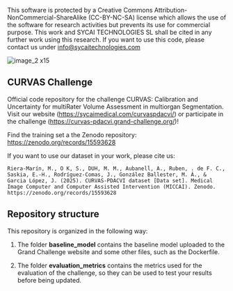 This software is protected by a Creative Commons Attribution-NonCommercial-ShareAlike (CC-BY-NC-SA) license which allows the use of the software for research activities but prevents its use for commercial purpose. This work and SYCAI TECHNOLOGIES SL shall be cited in any further work using this research. If you want to use this code, please contact us under info@sycaitechnologies.com

![image_2 x15](https://github.com/user-attachments/assets/5bdc9ad7-1fe7-4eae-beb2-516f66395af9)


## CURVAS Challenge

Official code repository for the challenge CURVAS: Calibration and Uncertainty for multiRater Volume Assessment in multiorgan Segmentation. 
Visit our website (https://sycaimedical.com/curvaspdacvi/) or participate in the challenge (https://curvas-pdacvi.grand-challenge.org/)!

Find the training set a the Zenodo repository: https://zenodo.org/records/15593628

If you want to use our dataset in your work, please cite us:

    Riera-Marín, M., O K, S., DUH, M. M., Aubanell, A., Ruben, . de F. C., Saskia, E.-H., Rodríguez-Comas, J., González Ballester, M. Á., & Garcia López, J. (2025). CURVAS-PDACVI dataset [Data set]. Medical Image Computer and Computer Assisted Intervention (MICCAI). Zenodo. https://zenodo.org/records/15593628

## Repository structure

This repository is organized in the following way:

1. The folder **baseline_model** contains the baseline model uploaded to the Grand Challenge website and some other files, such as the Dockerfile.

2. The folder **evaluation_metrics** contains the metrics used for the evaluation of the challenge, so they can be used to test your results before being updated.

